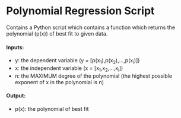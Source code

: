 # Polynomial Regression Script
Contains a Python script which contains a function which returns the polynomial (p(x)) of best fit to given data.

#### Inputs:
- y: the dependent variable (y = [p(x<sub>1</sub>),p(x<sub>2</sub>),...,p(x<sub>i</sub>)])
- x: the independent variable (x = [x<sub>1</sub>,x<sub>2</sub>,...,x<sub>i</sub>])
- n: the MAXIMUM degree of the polynomial (the highest possible exponent of x in the polynomial is n)

#### Output:
- p(x): the polynomial of best fit
